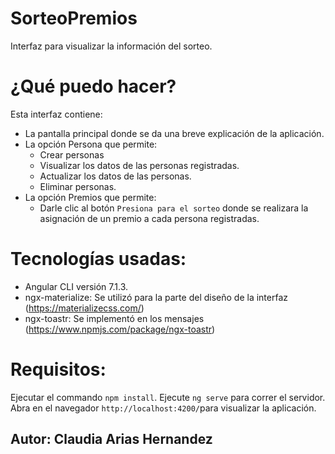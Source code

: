 # SorteoPremios

Interfaz para visualizar la información del sorteo.

# ¿Qué puedo hacer?
Esta interfaz contiene:
- La pantalla principal donde se da una breve explicación de la aplicación.
- La opción Persona que permite:
    - Crear personas
    - Visualizar los datos de las personas registradas.
    - Actualizar los datos de las personas.
    - Eliminar personas.
- La opción Premios que permite:
    - Darle clic al botón `Presiona para el sorteo` donde se realizara la asignación de un   premio a cada persona registradas.


# Tecnologías usadas:
-	Angular CLI versión 7.1.3.
-	ngx-materialize: Se utilizó para la parte del diseño de la interfaz (https://materializecss.com/) 
-	ngx-toastr: Se implementó en los mensajes (https://www.npmjs.com/package/ngx-toastr)

# Requisitos:
Ejecutar el commando `npm install`.
Ejecute `ng serve` para correr el servidor. Abra en el navegador `http://localhost:4200/`para visualizar la aplicación.


## Autor: Claudia Arias Hernandez




